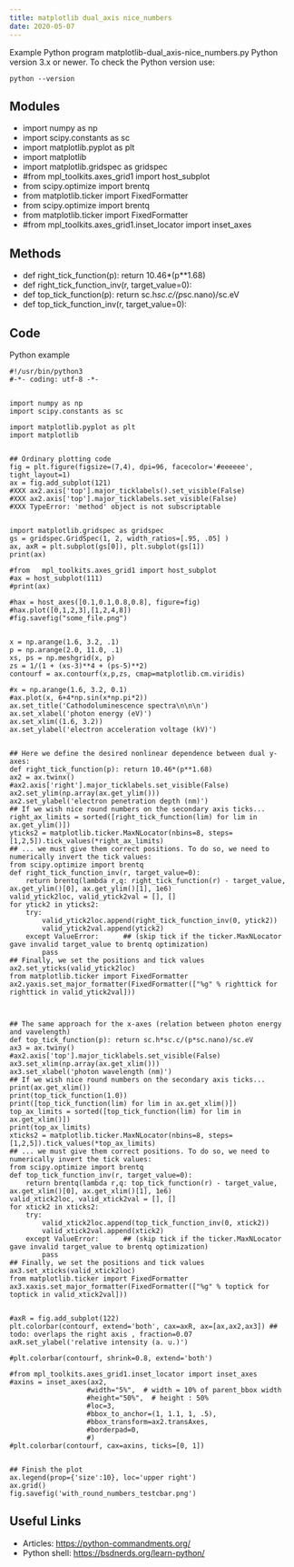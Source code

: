 ```yaml
---
title: matplotlib dual_axis nice_numbers
date: 2020-05-07
---
```

Example Python program matplotlib-dual_axis-nice_numbers.py
Python version 3.x or newer.
To check the Python version use:

    python --version

## Modules

* import numpy as np
* import scipy.constants as sc
* import matplotlib.pyplot as plt
* import matplotlib
* import matplotlib.gridspec as gridspec
* #from   mpl_toolkits.axes_grid1 import host_subplot
* from scipy.optimize import brentq
* from matplotlib.ticker import FixedFormatter
* from scipy.optimize import brentq
* from matplotlib.ticker import FixedFormatter
* #from mpl_toolkits.axes_grid1.inset_locator import inset_axes

## Methods

* def right_tick_function(p): return 10.46*(p**1.68)
* def right_tick_function_inv(r, target_value=0): 
* def top_tick_function(p): return sc.h*sc.c/(p*sc.nano)/sc.eV
* def top_tick_function_inv(r, target_value=0): 

## Code

Python example

    #!/usr/bin/python3
    #-*- coding: utf-8 -*-
    
    
    import numpy as np
    import scipy.constants as sc
    
    import matplotlib.pyplot as plt
    import matplotlib
    
    
    ## Ordinary plotting code
    fig = plt.figure(figsize=(7,4), dpi=96, facecolor='#eeeeee', tight_layout=1)
    ax = fig.add_subplot(121)
    #XXX ax2.axis['top'].major_ticklabels().set_visible(False)
    #XXX ax2.axis['top'].major_ticklabels.set_visible(False)
    #XXX TypeError: 'method' object is not subscriptable
    
    
    import matplotlib.gridspec as gridspec
    gs = gridspec.GridSpec(1, 2, width_ratios=[.95, .05] )
    ax, axR = plt.subplot(gs[0]), plt.subplot(gs[1])
    print(ax)
    
    #from   mpl_toolkits.axes_grid1 import host_subplot
    #ax = host_subplot(111)
    #print(ax)
    
    #hax = host_axes([0.1,0.1,0.8,0.8], figure=fig)
    #hax.plot([0,1,2,3],[1,2,4,8])
    #fig.savefig("some_file.png")
    
    
    x = np.arange(1.6, 3.2, .1)
    p = np.arange(2.0, 11.0, .1)
    xs, ps = np.meshgrid(x, p)
    zs = 1/(1 + (xs-3)**4 + (ps-5)**2)
    contourf = ax.contourf(x,p,zs, cmap=matplotlib.cm.viridis)
    
    #x = np.arange(1.6, 3.2, 0.1)
    #ax.plot(x, 6+4*np.sin(x*np.pi*2))
    ax.set_title('Cathodoluminescence spectra\n\n\n')
    ax.set_xlabel('photon energy (eV)')
    ax.set_xlim((1.6, 3.2))
    ax.set_ylabel('electron acceleration voltage (kV)')
    
    
    ## Here we define the desired nonlinear dependence between dual y-axes:
    def right_tick_function(p): return 10.46*(p**1.68)
    ax2 = ax.twinx()
    #ax2.axis['right'].major_ticklabels.set_visible(False)
    ax2.set_ylim(np.array(ax.get_ylim()))
    ax2.set_ylabel('electron penetration depth (nm)')
    ## If we wish nice round numbers on the secondary axis ticks...
    right_ax_limits = sorted([right_tick_function(lim) for lim in ax.get_ylim()])
    yticks2 = matplotlib.ticker.MaxNLocator(nbins=8, steps=[1,2,5]).tick_values(*right_ax_limits)
    ## ... we must give them correct positions. To do so, we need to numerically invert the tick values:
    from scipy.optimize import brentq
    def right_tick_function_inv(r, target_value=0): 
        return brentq(lambda r,q: right_tick_function(r) - target_value, ax.get_ylim()[0], ax.get_ylim()[1], 1e6)
    valid_ytick2loc, valid_ytick2val = [], []
    for ytick2 in yticks2:
        try:
            valid_ytick2loc.append(right_tick_function_inv(0, ytick2))
            valid_ytick2val.append(ytick2)
        except ValueError:      ## (skip tick if the ticker.MaxNLocator gave invalid target_value to brentq optimization)
            pass
    ## Finally, we set the positions and tick values
    ax2.set_yticks(valid_ytick2loc)
    from matplotlib.ticker import FixedFormatter
    ax2.yaxis.set_major_formatter(FixedFormatter(["%g" % righttick for righttick in valid_ytick2val]))
    
    
    
    ## The same approach for the x-axes (relation between photon energy and vavelength)
    def top_tick_function(p): return sc.h*sc.c/(p*sc.nano)/sc.eV
    ax3 = ax.twiny()
    #ax2.axis['top'].major_ticklabels.set_visible(False)
    ax3.set_xlim(np.array(ax.get_xlim()))
    ax3.set_xlabel('photon wavelength (nm)')
    ## If we wish nice round numbers on the secondary axis ticks...
    print(ax.get_xlim())
    print(top_tick_function(1.0))
    print([top_tick_function(lim) for lim in ax.get_xlim()])
    top_ax_limits = sorted([top_tick_function(lim) for lim in ax.get_xlim()])
    print(top_ax_limits)
    xticks2 = matplotlib.ticker.MaxNLocator(nbins=8, steps=[1,2,5]).tick_values(*top_ax_limits)
    ## ... we must give them correct positions. To do so, we need to numerically invert the tick values:
    from scipy.optimize import brentq
    def top_tick_function_inv(r, target_value=0): 
        return brentq(lambda r,q: top_tick_function(r) - target_value, ax.get_xlim()[0], ax.get_xlim()[1], 1e6)
    valid_xtick2loc, valid_xtick2val = [], []
    for xtick2 in xticks2:
        try:
            valid_xtick2loc.append(top_tick_function_inv(0, xtick2))
            valid_xtick2val.append(xtick2)
        except ValueError:      ## (skip tick if the ticker.MaxNLocator gave invalid target_value to brentq optimization)
            pass
    ## Finally, we set the positions and tick values
    ax3.set_xticks(valid_xtick2loc)
    from matplotlib.ticker import FixedFormatter
    ax3.xaxis.set_major_formatter(FixedFormatter(["%g" % toptick for toptick in valid_xtick2val]))
    
    
    #axR = fig.add_subplot(122)
    plt.colorbar(contourf, extend='both', cax=axR, ax=[ax,ax2,ax3]) ## todo: overlaps the right axis , fraction=0.07
    axR.set_ylabel('relative intensity (a. u.)')
    
    #plt.colorbar(contourf, shrink=0.8, extend='both')
    
    #from mpl_toolkits.axes_grid1.inset_locator import inset_axes
    #axins = inset_axes(ax2,
                       #width="5%",  # width = 10% of parent_bbox width
                       #height="50%",  # height : 50%
                       #loc=3,
                       #bbox_to_anchor=(1, 1.1, 1, .5),
                       #bbox_transform=ax2.transAxes,
                       #borderpad=0,
                       #)
    #plt.colorbar(contourf, cax=axins, ticks=[0, 1])
    
    
    ## Finish the plot
    ax.legend(prop={'size':10}, loc='upper right')
    ax.grid()
    fig.savefig('with_round_numbers_testcbar.png') 
    

## Useful Links

- Articles: https://python-commandments.org/
- Python shell: https://bsdnerds.org/learn-python/

